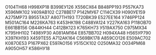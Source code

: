 О104ТН68
Н998ХР18
В399ЕУ126
Х556СХ64
В848РР193
Р557КА73
Х596МК102
У409АВ102
С278ВЕ17
Р142МУ67
С114СХ39
Н090УЕ159
А275МР73
В955ТА37
А807ТН193
Т720ВК39
Е527ЕЕ164
У746РР124
М501АС164
М226КА763
К453НК198
С488УА124
У227КА163
Р118ОВ70
Е661ВВ156
О844КН44
С412ВК123
К765КН73
У519АХ750
С975МХ34
К795НН102
Т498УР30
А081АМ164
Е857ВВ702
Н094ХА48
Н565УР790
Х397КН193
Х459ТЕ55
А712АК164
С569ВК178
А859СО126
Е509АС702
К087ОЕ53
Р167РХ62
Е597АО156
У515СК102
О250МА32
О034РМ68
А905ОН57
К586НУ18


